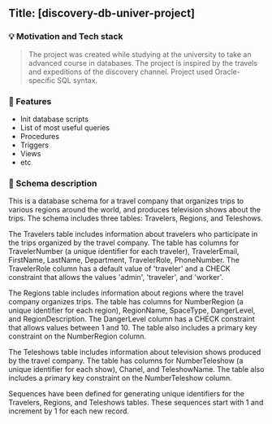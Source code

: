 ## Title: [discovery-db-univer-project]

### :bulb: Motivation and Tech stack

> The project was created while studying at the university to take an advanced course in databases.
The project is inspired by the travels and expeditions of the discovery channel.
Project used Oracle-specific SQL syntax.

### :key: Features
- Init database scripts
- List of most useful queries
- Procedures
- Triggers
- Views
- etc

### :page_with_curl: Schema description

This is a database schema for a travel company that organizes trips to various regions around the world, and produces television shows about the trips. The schema includes three tables: Travelers, Regions, and Teleshows.

The Travelers table includes information about travelers who participate in the trips organized by the travel company. The table has columns for TravelerNumber (a unique identifier for each traveler), TravelerEmail, FirstName, LastName, Department, TravelerRole, PhoneNumber. The TravelerRole column has a default value of 'traveler' and a CHECK constraint that allows the values 'admin', 'traveler', and 'worker'.

The Regions table includes information about regions where the travel company organizes trips. The table has columns for NumberRegion (a unique identifier for each region), RegionName, SpaceType, DangerLevel, and RegionDescription. The DangerLevel column has a CHECK constraint that allows values between 1 and 10. The table also includes a primary key constraint on the NumberRegion column.

The Teleshows table includes information about television shows produced by the travel company. The table has columns for NumberTeleshow (a unique identifier for each show), Chanel, and TeleshowName. The table also includes a primary key constraint on the NumberTeleshow column.

Sequences have been defined for generating unique identifiers for the Travelers, Regions, and Teleshows tables. These sequences start with 1 and increment by 1 for each new record.

